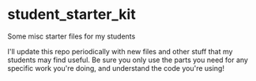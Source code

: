# student_starter_kit
Some misc starter files for my students

I'll update this repo periodically with new files and other stuff that my students may find useful. Be sure you only use the parts you need for any specific work you're doing, and understand the code you're using!